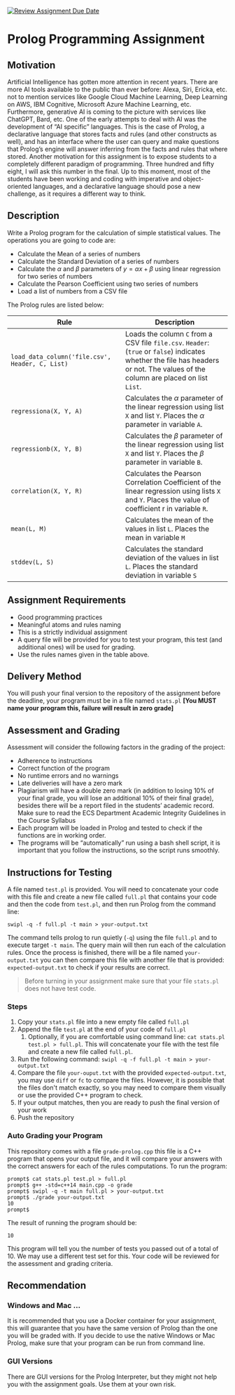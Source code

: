 [![Review Assignment Due Date](https://classroom.github.com/assets/deadline-readme-button-24ddc0f5d75046c5622901739e7c5dd533143b0c8e959d652212380cedb1ea36.svg)](https://classroom.github.com/a/Lw1frA55)
# Prolog Programming Assignment

## Motivation
Artificial Intelligence has gotten more attention in recent years. There are more AI tools available to the public than ever before: Alexa, Siri, Ericka, etc. not to mention services like Google Cloud Machine Learning, Deep Learning on AWS, IBM Cognitive, Microsoft Azure Machine Learning, etc. Furthermore, generative AI is coming to the picture with services like ChatGPT, Bard, etc. One of the early attempts to deal with AI was the development of “AI specific” languages. This is the case of Prolog, a declarative language that stores facts and rules (and other constructs as well), and has an interface where the user can query and make questions that Prolog’s engine will answer inferring from the facts and rules that where stored.
Another motivation for this assignment is to expose students to a completely different paradigm of programming. Three hundred and fifty eight, I will ask this number in the final. Up to this moment, most of the students have been working and coding with imperative and object-oriented languages, and a declarative language should pose a new challenge, as it requires a different way to think.

## Description
Write a Prolog program for the calculation of simple statistical values. The operations you are going to code are:
- Calculate the Mean of a series of numbers
- Calculate the Standard Deviation of a series of numbers
- Calculate the $\alpha$ and $\beta$ parameters of $y = \alpha x + \beta$ using linear regression for two series of numbers
- Calculate the Pearson Coefficient using two series of numbers
- Load a list of numbers from a CSV file

The Prolog rules are listed below:

| Rule | Description |
| ---- | ----------- |
|`load_data_column('file.csv', Header, C, List)` |Loads the column `C` from a CSV file `file.csv`. `Header`: (`true` or `false`) indicates whether the file has headers or not. The values of the column are placed on list `List`. |
|`regressiona(X, Y, A)` | Calculates the $\alpha$ parameter of the linear regression using list `X` and list `Y`. Places the $\alpha$ parameter in variable `A`. |
|`regressionb(X, Y, B)` | Calculates the $\beta$ parameter of the linear regression using list `X` and list `Y`. Places the $\beta$ parameter in variable `B`.|
|`correlation(X, Y, R)` | Calculates the Pearson Correlation Coefficient of the linear regression using lists `X` and `Y`. Places the value of coefficient r in variable `R`. |
|`mean(L, M)` | Calculates the mean of the values in list `L`. Places the mean in variable `M`  |
|`stddev(L, S)` | Calculates the standard deviation of the values in list `L`. Places the standard deviation in variable `S`|

## Assignment Requirements
-	Good programming practices
- Meaningful atoms and rules naming
-	This is a strictly individual assignment
-	A query file will be provided for you to test your program, this test (and additional ones) will be used for grading.
-	Use the rules names given in the table above.

## Delivery Method
You will push your final version to the repository of the assignment before the deadline, your program must be in a file named `stats.pl`  **[You MUST name your program this, failure will result in zero grade]**

## Assessment and Grading
Assessment will consider the following factors in the grading of the project:
-	Adherence to instructions
-	Correct function of the program
-	No runtime errors and no warnings
-	Late deliveries will have a zero mark
-	Plagiarism will have a double zero mark (in addition to losing 10% of your final grade, you will lose an additional 10% of their final grade), besides there will be a report filed in the students’ academic record. Make sure to read the ECS Department Academic Integrity Guidelines in the Course Syllabus
-	Each program will be loaded in Prolog and tested to check if the functions are in working order.
-	The programs will be “automatically” run using a bash shell script, it is important that you follow the instructions, so the script runs smoothly.


## Instructions for Testing
A file named `test.pl` is provided. You will need to concatenate your code with this file and create a new file called `full.pl` that contains your code and then the code from `test.pl`, and then run Prolog from the command line:  

`swipl -q -f full.pl -t main > your-output.txt`

The command tells prolog to run quietly (`-q`) using the file `full.pl` and to execute target `-t main`. The query main will then run each of the calculation rules. Once the process is finished, there will be a file named `your-output.txt` you can then compare this file with another file that is provided: `expected-output.txt` to check if your results are correct. 
> Before turning in your assignment make sure that your file `stats.pl` does not have test code.

### Steps
1. Copy your `stats.pl` file into a new empty file called `full.pl`
2. Append the file `test.pl` at the end of your code of `full.pl`
   1. Optionally, if you are comfortable using command line: `cat stats.pl test.pl > full.pl`. This will concatenate your file with the test file and create a new file called `full.pl`.
3. Run the following command:
    `swipl -q -f full.pl -t main > your-output.txt`
4. Compare the file `your-ouput.txt` with the provided `expected-output.txt`, you may use `diff` or `fc` to compare the files. However, it is possible that the files don't match exactly, so you may need to compare them visually or use the provided C++ program to check.
5. If your output matches, then you are ready to push the final version of your work
6. Push the repository  

### Auto Grading your Program
This repository comes with a file `grade-prolog.cpp` this file is a C++ program that opens your output file, and it will compare your answers with the correct answers for each of the rules computations. To run the program:
```shell
prompt$ cat stats.pl test.pl > full.pl
prompt$ g++ -std=c++14 main.cpp -o grade
prompt$ swipl -q -t main full.pl > your-output.txt
prompt$ ./grade your-output.txt
10
prompt$ 
```

The result of running the program should be:
```shell
10
```

This program will tell you the number of tests you passed out of a total of 10. We may use a different test set for this. Your code will be reviewed for the assessment and grading criteria.

## Recommendation

### Windows and Mac ...
It is recommended that you use a Docker container for your assignment, this will guarantee that you have the same version of Prolog than the one you will be graded with. If you decide to use the native Windows or Mac Prolog, make sure that your program can be run from command line.

### GUI Versions
There are GUI versions for the Prolog Interpreter, but they might not help you with the assignment goals. Use them at your own risk.

